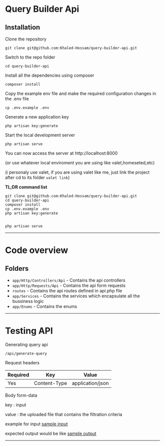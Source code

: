 # Query Builder Api

## Installation

Clone the repository

    git clone git@github.com:Khaled-Hossam/query-builder-api.git

Switch to the repo folder

    cd query-builder-api

Install all the dependencies using composer

    composer install

Copy the example env file and make the required configuration changes in the .env file

    cp .env.example .env

Generate a new application key

    php artisan key:generate


Start the local development server

    php artisan serve

You can now access the server at http://localhost:8000

(or use whatever local enviroment you are using like valet,homeseted,etc)

(i personaly use valet, if you are using valet like me, just link the project after cd to its folder `valet link`)
    

**TL;DR command list**

    git clone git@github.com:Khaled-Hossam/query-builder-api.git
    cd query-builder-api
    composer install
    cp .env.example .env
    php artisan key:generate
    

    php artisan serve






----------

# Code overview


## Folders

- `app/Http/Controllers/Api` - Contains the api controllers
- `app/Http/Requests/Api` - Contains the api form requests
- `routes` - Contains the api routes defined in api.php file
- `app/Services` - Contains the services which encapsulate all the bussiness logic
- `app/Enums` - Contains the enums


----------

# Testing API

Generating query api

    /api/generate-query

Request headers

| **Required** 	| **Key**              	| **Value**            	|
|----------	|------------------	|------------------	|
| Yes      	| Content-Type     	| application/json 	|

Body form-data

key : input

value : the uploaded file that contains the filtration criteria


example for input [sample input](sample-input.txt)

expected output would be like [sample output](sample-output.txt)

----------


